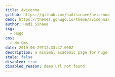 ```yaml
---
title: Avicenna
github: https://github.com/hadisinaee/avicenna
demo: https://themes.gohugo.io/theme/avicenna/
author: Hadi Sinaee
ssg:
  - Hugo
cms:
  - No Cms
date: 2019-06-29T12:33:47.000Z
description: a minimal academic page for hugo
stale: false
disabled: true
disabled_reason: demo url not found
---
```

